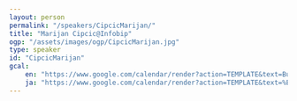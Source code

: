 ```yaml
---
layout: person
permalink: "/speakers/CipcicMarijan/"
title: "Marijan Cipcic@Infobip"
ogp: "/assets/images/ogp/CipcicMarijan.jpg"
type: speaker
id: "CipcicMarijan"
gcal:
    en: "https://www.google.com/calendar/render?action=TEMPLATE&text=Building+Developer+Ecosystem+in+Africa&dates=20230311T151000/20230311T154000&location=%E3%80%92220-0004+Kanagawa%2C+Yokohama%2C+Nishi+Ward%2C+Kitasaiwai%2C+2+Chome%E2%88%925%E2%88%9215+%E3%83%97%E3%83%AC%E3%83%9F%E3%82%A2%E6%A8%AA%E6%B5%9C%E8%A5%BF%E5%8F%A3%E3%83%93%E3%83%AB+4F&trp=true&details=https%3A%2F%2Fyokohama-2023.devrelcon.dev%2Fspeakers%2FCipcicMarijan%2F&trp=undefined&trp=true&sprop="
    ja: "https://www.google.com/calendar/render?action=TEMPLATE&text=%E3%82%A2%E3%83%95%E3%83%AA%E3%82%AB%E3%81%AB%E3%81%8A%E3%81%91%E3%82%8B%E9%96%8B%E7%99%BA%E8%80%85%E3%82%A8%E3%82%B3%E3%82%B7%E3%82%B9%E3%83%86%E3%83%A0%E3%81%AE%E6%A7%8B%E7%AF%89&dates=20230311T151000/20230311T154000&location=%E3%80%92220-0004+Kanagawa%2C+Yokohama%2C+Nishi+Ward%2C+Kitasaiwai%2C+2+Chome%E2%88%925%E2%88%9215+%E3%83%97%E3%83%AC%E3%83%9F%E3%82%A2%E6%A8%AA%E6%B5%9C%E8%A5%BF%E5%8F%A3%E3%83%93%E3%83%AB+4F&trp=true&details=https%3A%2F%2Fyokohama-2023.devrelcon.dev%2Fspeakers%2FCipcicMarijan%2F&trp=undefined&trp=true&sprop="
---
```

